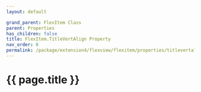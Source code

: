 ```yaml
---
layout: default

grand_parent: FlexItem Class
parent: Properties
has_children: false
title: FlexItem.TitleVertAlign Property
nav_order: 8
permalink: /package/extension4/flexview/flexitem/properties/titlevertalign
---
```

# {{ page.title }}